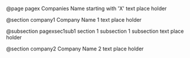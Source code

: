 @page pagex Companies Name starting with 'X'
text place holder


@section company1 Company Name 1
text place holder

@subsection	pagexsec1sub1 section 1 subsection 1
subsection text place holder


@section company2 Company Name 2
text place holder 